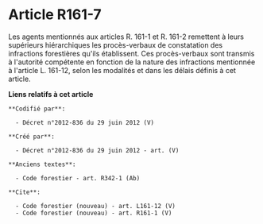 # Article R161-7

Les agents mentionnés aux articles R. 161-1 et R. 161-2 remettent à leurs supérieurs hiérarchiques les procès-verbaux de
constatation des infractions forestières qu'ils établissent. Ces procès-verbaux sont transmis à l'autorité compétente en
fonction de la nature des infractions mentionnée à l'article L. 161-12, selon les modalités et dans les délais définis à cet
article.

**Liens relatifs à cet article**

	**Codifié par**:

	  - Décret n°2012-836 du 29 juin 2012 (V)

	**Créé par**:

	  - Décret n°2012-836 du 29 juin 2012 - art. (V)

	**Anciens textes**:

	  - Code forestier - art. R342-1 (Ab)

	**Cite**:

	  - Code forestier (nouveau) - art. L161-12 (V)
	  - Code forestier (nouveau) - art. R161-1 (V)

